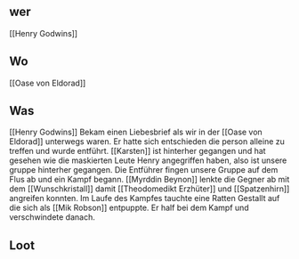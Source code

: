 ## wer
[[Henry Godwins]]
## Wo
[[Oase von Eldorad]]
## Was
[[Henry Godwins]] Bekam einen Liebesbrief als wir in der [[Oase von Eldorad]] unterwegs waren. Er hatte sich entschieden die person alleine zu treffen und wurde entführt. [[Karsten]] ist hinterher gegangen und hat gesehen wie die maskierten Leute Henry angegriffen haben, also ist unsere gruppe hinterher gegangen. Die Entführer fingen unsere Gruppe auf dem Flus ab und ein Kampf begann. [[Myrddin Beynon]] lenkte die Gegner ab mit dem [[Wunschkristall]] damit [[Theodomedikt Erzhüter]] und [[Spatzenhirn]] angreifen konnten. Im Laufe des Kampfes tauchte eine Ratten Gestallt auf die sich als [[Mik Robson]] entpuppte. Er half bei dem Kampf und verschwindete danach.

## Loot
